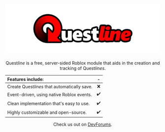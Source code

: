 <div align="center">

# [![Questline](images/banner.png)](https://github.com/FarFromLittle/QuestLine)

Quest<i>line</i> is a free, server-sided Roblox module that aids in the creation and tracking of Quest<i>lines</i>.

|Features include:|-
|:-|:-:
|Create Quest<i>lines</i> that automatically save.|❌
|Event-driven, using native Roblox events.|✔️
|Clean implementation that's easy to use.|✔️
|Highly customizable and open-source.|✔️

Check us out on [DevForums](https://devforum.roblox.com/t/questline-a-free-quest-creation-module).

</div>
